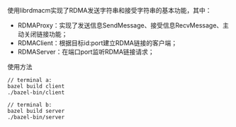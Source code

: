 使用librdmacm实现了RDMA发送字符串和接受字符串的基本功能，其中：

- RDMAProxy：实现了发送信息SendMessage、接受信息RecvMessage、主动关闭链接功能；
- RDMAClient：根据目标id:port建立RDMA链接的客户端；
- RDMAServer：在端口port监听RDMA链接请求；

使用方法

```shell
// terminal a:
bazel build client
./bazel-bin/client

// terminal b:
bazel build server
./bazel-bin/server
```

